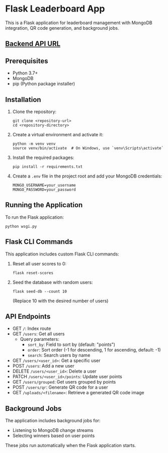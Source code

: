 # Flask Leaderboard App

This is a Flask application for leaderboard management with MongoDB integration, QR code generation, and background jobs.

## [Backend API URL](https://spring-flask.vercel.app/)


## Prerequisites

- Python 3.7+
- MongoDB
- pip (Python package installer)

## Installation

1. Clone the repository:
   ```
   git clone <repository-url>
   cd <repository-directory>
   ```

2. Create a virtual environment and activate it:
   ```
   python -m venv venv
   source venv/bin/activate  # On Windows, use `venv\Scripts\activate`
   ```

3. Install the required packages:
   ```
   pip install -r requirements.txt
   ```

4. Create a `.env` file in the project root and add your MongoDB credentials:
   ```
   MONGO_USERNAME=your_username
   MONGO_PASSWORD=your_password
   ```

## Running the Application

To run the Flask application:

```
python wsgi.py
```


## Flask CLI Commands

This application includes custom Flask CLI commands:

1. Reset all user scores to 0:
   ```
   flask reset-scores
   ```

2. Seed the database with random users:
   ```
   flask seed-db --count 10
   ```
   (Replace 10 with the desired number of users)

## API Endpoints

- GET `/`: Index route
- GET `/users`: Get all users
  - Query parameters:
    - `sort_by`: Field to sort by (default: "points")
    - `order`: Sort order (-1 for descending, 1 for ascending, default: -1)
    - `search`: Search users by name
- GET `/users/<user_id>`: Get a specific user
- POST `/users`: Add a new user
- DELETE `/users/<user_id>`: Delete a user
- PATCH `/users/<user_id>/points`: Update user points
- GET `/users/grouped`: Get users grouped by points
- POST `/users/qr`: Generate QR code for a user
- GET `/uploads/<filename>`: Retrieve a generated QR code image

## Background Jobs

The application includes background jobs for:
- Listening to MongoDB change streams
- Selecting winners based on user points

These jobs run automatically when the Flask application starts.

